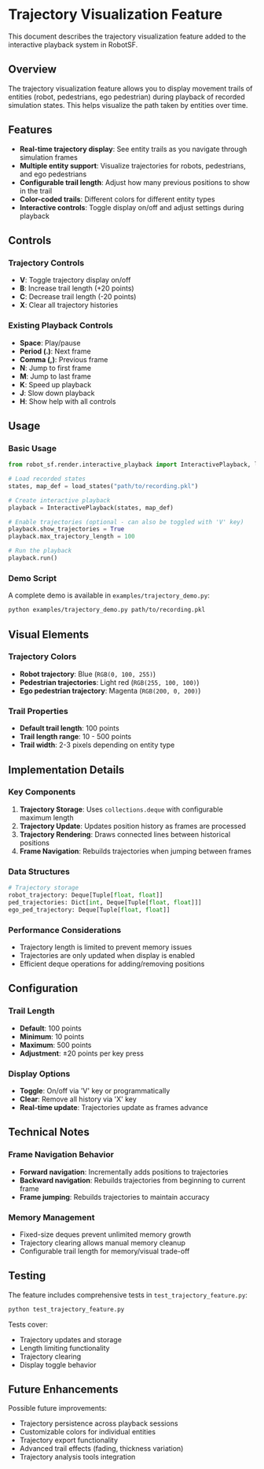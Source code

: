 # Trajectory Visualization Feature

This document describes the trajectory visualization feature added to the interactive playback system in RobotSF.

## Overview

The trajectory visualization feature allows you to display movement trails of entities (robot, pedestrians, ego pedestrian) during playback of recorded simulation states. This helps visualize the path taken by entities over time.

## Features

- **Real-time trajectory display**: See entity trails as you navigate through simulation frames
- **Multiple entity support**: Visualize trajectories for robots, pedestrians, and ego pedestrians
- **Configurable trail length**: Adjust how many previous positions to show in the trail
- **Color-coded trails**: Different colors for different entity types
- **Interactive controls**: Toggle display on/off and adjust settings during playback

## Controls

### Trajectory Controls
- **V**: Toggle trajectory display on/off
- **B**: Increase trail length (+20 points)
- **C**: Decrease trail length (-20 points)  
- **X**: Clear all trajectory histories

### Existing Playback Controls
- **Space**: Play/pause
- **Period (.)**: Next frame
- **Comma (,)**: Previous frame
- **N**: Jump to first frame
- **M**: Jump to last frame
- **K**: Speed up playback
- **J**: Slow down playback
- **H**: Show help with all controls

## Usage

### Basic Usage

```python
from robot_sf.render.interactive_playback import InteractivePlayback, load_states

# Load recorded states
states, map_def = load_states("path/to/recording.pkl")

# Create interactive playback
playback = InteractivePlayback(states, map_def)

# Enable trajectories (optional - can also be toggled with 'V' key)
playback.show_trajectories = True
playback.max_trajectory_length = 100

# Run the playback
playback.run()
```

### Demo Script

A complete demo is available in `examples/trajectory_demo.py`:

```bash
python examples/trajectory_demo.py path/to/recording.pkl
```

## Visual Elements

### Trajectory Colors
- **Robot trajectory**: Blue (`RGB(0, 100, 255)`)
- **Pedestrian trajectories**: Light red (`RGB(255, 100, 100)`)
- **Ego pedestrian trajectory**: Magenta (`RGB(200, 0, 200)`)

### Trail Properties
- **Default trail length**: 100 points
- **Trail length range**: 10 - 500 points
- **Trail width**: 2-3 pixels depending on entity type

## Implementation Details

### Key Components

1. **Trajectory Storage**: Uses `collections.deque` with configurable maximum length
2. **Trajectory Update**: Updates position history as frames are processed
3. **Trajectory Rendering**: Draws connected lines between historical positions
4. **Frame Navigation**: Rebuilds trajectories when jumping between frames

### Data Structures

```python
# Trajectory storage
robot_trajectory: Deque[Tuple[float, float]]
ped_trajectories: Dict[int, Deque[Tuple[float, float]]]  
ego_ped_trajectory: Deque[Tuple[float, float]]
```

### Performance Considerations

- Trajectory length is limited to prevent memory issues
- Trajectories are only updated when display is enabled
- Efficient deque operations for adding/removing positions

## Configuration

### Trail Length
- **Default**: 100 points
- **Minimum**: 10 points  
- **Maximum**: 500 points
- **Adjustment**: ±20 points per key press

### Display Options
- **Toggle**: On/off via 'V' key or programmatically
- **Clear**: Remove all history via 'X' key
- **Real-time update**: Trajectories update as frames advance

## Technical Notes

### Frame Navigation Behavior
- **Forward navigation**: Incrementally adds positions to trajectories
- **Backward navigation**: Rebuilds trajectories from beginning to current frame
- **Frame jumping**: Rebuilds trajectories to maintain accuracy

### Memory Management
- Fixed-size deques prevent unlimited memory growth
- Trajectory clearing allows manual memory cleanup
- Configurable trail length for memory/visual trade-off

## Testing

The feature includes comprehensive tests in `test_trajectory_feature.py`:

```bash
python test_trajectory_feature.py
```

Tests cover:
- Trajectory updates and storage
- Length limiting functionality
- Trajectory clearing
- Display toggle behavior

## Future Enhancements

Possible future improvements:
- Trajectory persistence across playback sessions
- Customizable colors for individual entities
- Trajectory export functionality
- Advanced trail effects (fading, thickness variation)
- Trajectory analysis tools integration